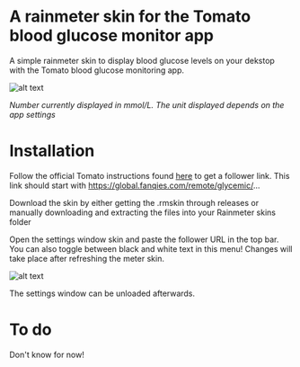 # A rainmeter skin for the Tomato blood glucose monitor app
A simple rainmeter skin to display blood glucose levels on your dekstop with the Tomato blood glucose monitoring app. 

![alt text](https://user-images.githubusercontent.com/8162613/103983500-a2dfac80-5185-11eb-96c4-8cdb0e28d17d.png)

_Number currently displayed in mmol/L. The unit displayed depends on the app settings_ 

# Installation 
Follow the official Tomato instructions found [here](http://tomato.cool/how-to-follow-a-persons-blood-sugar/tips/) to get a follower link. This link should start with https://global.fanqies.com/remote/glycemic/...

Download the skin by either getting the .rmskin through releases or manually downloading and extracting the files into your Rainmeter skins folder 

Open the settings window skin and paste the follower URL in the top bar. You can also toggle between black and white text in this menu! Changes will take place after refreshing the meter skin. 

![alt text](https://user-images.githubusercontent.com/8162613/104022030-025aae00-51c0-11eb-8e4a-d3f455dcc1fe.png)

The settings window can be unloaded afterwards. 
# To do 
Don't know for now! 
